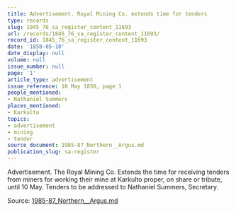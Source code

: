 ```yaml
---
title: Advertisement. Royal Mining Co. extends time for tenders
type: records
slug: 1845_76_sa_register_content_11693
url: /records/1845_76_sa_register_content_11693/
record_id: 1845_76_sa_register_content_11693
date: '1850-05-10'
date_display: null
volume: null
issue_number: null
page: '1'
article_type: advertisement
issue_reference: 10 May 1850, page 1
people_mentioned:
- Nathaniel Summers
places_mentioned:
- Karkulto
topics:
- advertisement
- mining
- tender
source_document: 1985-87_Northern__Argus.md
publication_slug: sa-register
---
```


Advertisement.  The Royal Mining Co. Extends the time for receiving tenders from miners for working their mine at Karkulto proper, on share or tribute, until 10 May.  Tenders to be addressed to Nathaniel Summers, Secretary.


Source: [1985-87_Northern__Argus.md](/downloads/markdown/1985-87_Northern__Argus.md)
